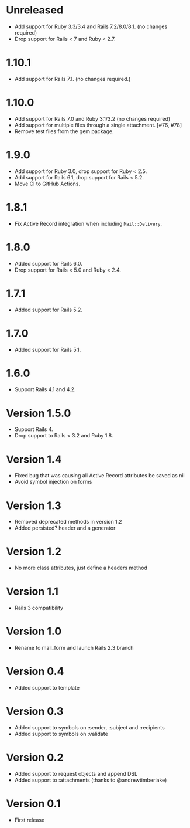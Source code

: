 # Unreleased

* Add support for Ruby 3.3/3.4 and Rails 7.2/8.0/8.1. (no changes required)
* Drop support for Rails < 7 and Ruby < 2.7.

# 1.10.1

* Add support for Rails 7.1. (no changes required.)

# 1.10.0

* Add support for Rails 7.0 and Ruby 3.1/3.2 (no changes required)
* Add support for multiple files through a single attachment. [#76, #78]
* Remove test files from the gem package.

# 1.9.0

* Add support for Ruby 3.0, drop support for Ruby < 2.5.
* Add support for Rails 6.1, drop support for Rails < 5.2.
* Move CI to GitHub Actions.

# 1.8.1

* Fix Active Record integration when including `Mail::Delivery`.

# 1.8.0

* Added support for Rails 6.0.
* Drop support for Rails < 5.0 and Ruby < 2.4.

# 1.7.1

* Added support for Rails 5.2.

# 1.7.0

* Added support for Rails 5.1.

# 1.6.0

* Support Rails 4.1 and 4.2.

# Version 1.5.0

* Support Rails 4.
* Drop support to Rails < 3.2 and Ruby 1.8.

# Version 1.4

* Fixed bug that was causing all Active Record attributes be saved as nil
* Avoid symbol injection on forms

# Version 1.3

* Removed deprecated methods in version 1.2
* Added persisted? header and a generator

# Version 1.2

* No more class attributes, just define a headers method

# Version 1.1

* Rails 3 compatibility

# Version 1.0

* Rename to mail_form and launch Rails 2.3 branch

# Version 0.4

* Added support to template

# Version 0.3

* Added support to symbols on :sender, :subject and :recipients
* Added support to symbols on :validate

# Version 0.2

* Added support to request objects and append DSL
* Added support to :attachments (thanks to @andrewtimberlake)

# Version 0.1

* First release
